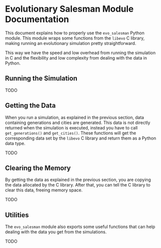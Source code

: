 # Evolutionary Salesman Module Documentation

This document explains how to properly use the `evo_salesman` Python module. This module wraps some functions from the `libevo` C library, making running an evolutionary simulation pretty straightforward.

This way we have the speed and low overhead from running the simulation in C and the flexibility and low complexity from dealing with the data in Python.

## Running the Simulation

TODO

## Getting the Data

When you run a simulation, as explained in the previous section, data containing generations and cities are generated. This data is not directly returned when the simulation is executed, instead you have to call `get_generations()` and `get_cities()`. These functions will get the corresponding data set by the `libevo` C library and return them as a Python data type.

TODO

## Clearing the Memory

By getting the data as explained in the previous section, you are copying the data allocated by the C library. After that, you can tell the C library to clear this data, freeing memory space.

TODO

## Utilities

The `evo_salesman` module also exports some useful functions that can help dealing with the data you get from the simulations.

TODO
